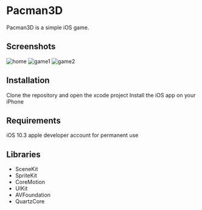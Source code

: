 # Pacman3D

Pacman3D is a simple iOS game.

## Screenshots

![home](https://tobisan.thecodelabs.de/projects/Pacman3D/Screen%20Shot%202017-11-11%20at%2018.58.18.png)
![game1](https://tobisan.thecodelabs.de/projects/Pacman3D/Screen%20Shot%202017-11-11%20at%2018.58.36.png)
![game2](https://tobisan.thecodelabs.de/projects/Pacman3D/Screen%20Shot%202017-11-11%20at%2018.58.49.png)

## Installation

Clone the repository and open the xcode project
Install the iOS app on your iPhone

## Requirements

iOS 10.3
apple developer account for permanent use

## Libraries
- SceneKit
- SpriteKit
- CoreMotion
- UIKit
- AVFoundation
- QuartzCore
